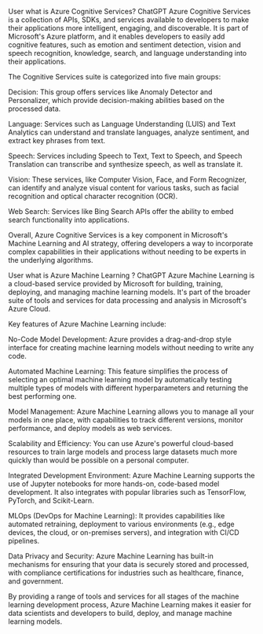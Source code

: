 User
what is Azure Cognitive Services?
ChatGPT
Azure Cognitive Services is a collection of APIs, SDKs, and services available to developers to make their applications more intelligent, engaging, and discoverable. It is part of Microsoft's Azure platform, and it enables developers to easily add cognitive features, such as emotion and sentiment detection, vision and speech recognition, knowledge, search, and language understanding into their applications.

The Cognitive Services suite is categorized into five main groups:

Decision: This group offers services like Anomaly Detector and Personalizer, which provide decision-making abilities based on the processed data.

Language: Services such as Language Understanding (LUIS) and Text Analytics can understand and translate languages, analyze sentiment, and extract key phrases from text.

Speech: Services including Speech to Text, Text to Speech, and Speech Translation can transcribe and synthesize speech, as well as translate it.

Vision: These services, like Computer Vision, Face, and Form Recognizer, can identify and analyze visual content for various tasks, such as facial recognition and optical character recognition (OCR).

Web Search: Services like Bing Search APIs offer the ability to embed search functionality into applications.

Overall, Azure Cognitive Services is a key component in Microsoft's Machine Learning and AI strategy, offering developers a way to incorporate complex capabilities in their applications without needing to be experts in the underlying algorithms.




User
what is Azure Machine Learning ?
ChatGPT
Azure Machine Learning is a cloud-based service provided by Microsoft for building, training, deploying, and managing machine learning models. It's part of the broader suite of tools and services for data processing and analysis in Microsoft's Azure Cloud.

Key features of Azure Machine Learning include:

No-Code Model Development: Azure provides a drag-and-drop style interface for creating machine learning models without needing to write any code.

Automated Machine Learning: This feature simplifies the process of selecting an optimal machine learning model by automatically testing multiple types of models with different hyperparameters and returning the best performing one.

Model Management: Azure Machine Learning allows you to manage all your models in one place, with capabilities to track different versions, monitor performance, and deploy models as web services.

Scalability and Efficiency: You can use Azure's powerful cloud-based resources to train large models and process large datasets much more quickly than would be possible on a personal computer.

Integrated Development Environment: Azure Machine Learning supports the use of Jupyter notebooks for more hands-on, code-based model development. It also integrates with popular libraries such as TensorFlow, PyTorch, and Scikit-Learn.

MLOps (DevOps for Machine Learning): It provides capabilities like automated retraining, deployment to various environments (e.g., edge devices, the cloud, or on-premises servers), and integration with CI/CD pipelines.

Data Privacy and Security: Azure Machine Learning has built-in mechanisms for ensuring that your data is securely stored and processed, with compliance certifications for industries such as healthcare, finance, and government.

By providing a range of tools and services for all stages of the machine learning development process, Azure Machine Learning makes it easier for data scientists and developers to build, deploy, and manage machine learning models.